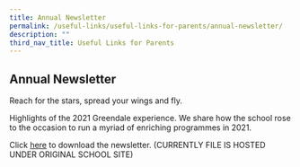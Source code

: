 ```yaml
---
title: Annual Newsletter
permalink: /useful-links/useful-links-for-parents/annual-newsletter/
description: ""
third_nav_title: Useful Links for Parents
---
```

## **Annual Newsletter**

Reach for the stars, spread your wings and fly.  
  
Highlights of the 2021 Greendale experience. We share how the school rose to the occasion to run a myriad of enriching programmes in 2021.  
  
Click [here](https://greendalepri.moe.edu.sg/qql/slot/u478/School%20Newsletter/2021/GDPS%20Newsletter_final%20copy.pdf) to download the newsletter. (CURRENTLY FILE IS HOSTED UNDER ORIGINAL SCHOOL SITE)